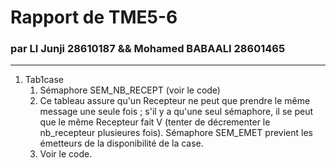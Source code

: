# Rapport de TME5-6
### par LI Junji 28610187 && Mohamed BABAALI 28601465
<hr>

1. Tab1case
    1. Sémaphore SEM_NB_RECEPT (voir le code)
    1. Ce tableau assure qu'un Recepteur ne peut que prendre le même message une seule fois ; s'il y a qu'une seul sémaphore, il se peut que le même Recepteur fait V (tenter de décrementer le nb_recepteur plusieures fois). Sémaphore SEM_EMET previent les émetteurs de la disponibilité de la case.
    1. Voir le code.